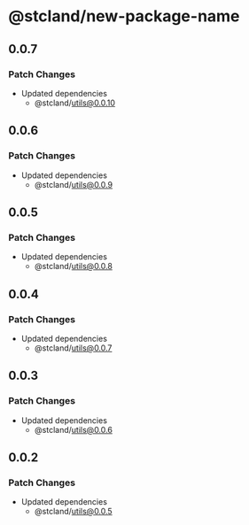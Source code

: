 # @stcland/new-package-name

## 0.0.7

### Patch Changes

- Updated dependencies
  - @stcland/utils@0.0.10

## 0.0.6

### Patch Changes

- Updated dependencies
  - @stcland/utils@0.0.9

## 0.0.5

### Patch Changes

- Updated dependencies
  - @stcland/utils@0.0.8

## 0.0.4

### Patch Changes

- Updated dependencies
  - @stcland/utils@0.0.7

## 0.0.3

### Patch Changes

- Updated dependencies
  - @stcland/utils@0.0.6

## 0.0.2

### Patch Changes

- Updated dependencies
  - @stcland/utils@0.0.5
